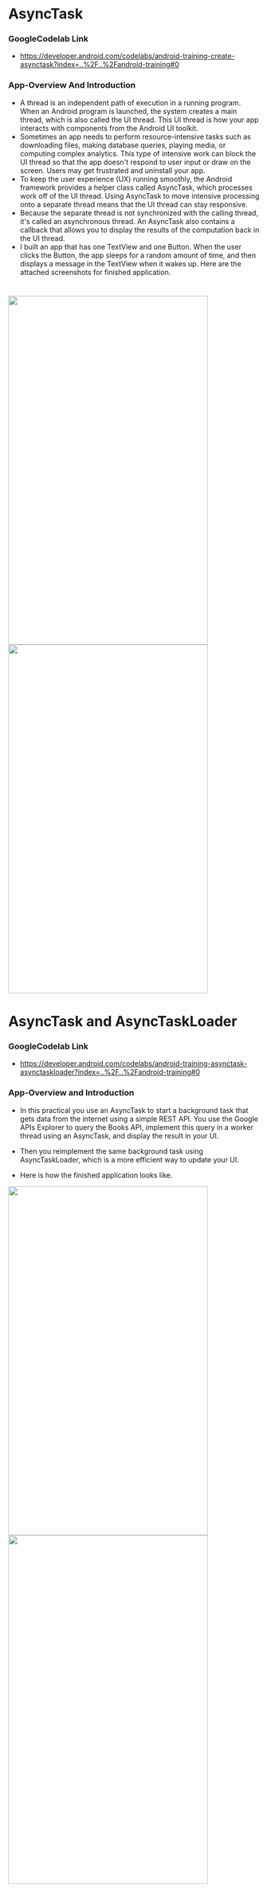 # AsyncTask
### GoogleCodelab Link
 - https://developer.android.com/codelabs/android-training-create-asynctask?index=..%2F..%2Fandroid-training#0
### App-Overview And Introduction
- A thread is an independent path of execution in a running program. When an Android program is launched, the system creates a main thread, which is also called the UI thread. This UI thread is how your app interacts with components from the Android UI toolkit.
- Sometimes an app needs to perform resource-intensive tasks such as downloading files, making database queries, playing media, or computing complex analytics. This type of intensive work can block the UI thread so that the app doesn't respond to user input or draw on the screen. Users may get frustrated and uninstall your app.
- To keep the user experience (UX) running smoothly, the Android framework provides a helper class called AsyncTask, which processes work off of the UI thread. Using AsyncTask to move intensive processing onto a separate thread means that the UI thread can stay responsive.
- Because the separate thread is not synchronized with the calling thread, it's called an asynchronous thread. An AsyncTask also contains a callback that allows you to display the results of the computation back in the UI thread.
- I built an app that has one TextView and one Button. When the user clicks the Button, the app sleeps for a random amount of time, and then displays a message in the TextView when it wakes up. Here are the attached screenshots for finished application.
#
<img src="https://user-images.githubusercontent.com/76675965/223600652-6a1229ed-11e7-454d-9b4f-807269aa76db.jpg" width="400" height="700">
<img src="https://user-images.githubusercontent.com/76675965/223600616-6388152f-29d5-4a1e-bc42-15ada86459e3.jpg" width="400" height="700">

#

# AsyncTask and AsyncTaskLoader

### GoogleCodelab Link
 - https://developer.android.com/codelabs/android-training-asynctask-asynctaskloader?index=..%2F..%2Fandroid-training#0
 
### App-Overview and Introduction
- In this practical you use an AsyncTask to start a background task that gets data from the internet using a simple REST API. You use the Google APIs Explorer to query the Books API, implement this query in a worker thread using an AsyncTask, and display the result in your UI.
- Then you reimplement the same background task using AsyncTaskLoader, which is a more efficient way to update your UI.

- Here is how the finished application looks like.
<img src="https://user-images.githubusercontent.com/76675965/223602637-d9a14870-34a9-4bd5-b3d0-68b029dc03c3.jpg" width="400" height="700">
<img src="https://user-images.githubusercontent.com/76675965/223602645-0c95cf6f-2156-4d92-aeb0-34bffee1ce47.jpg" width="400" height="700">
